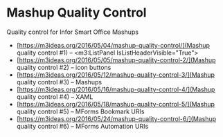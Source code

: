 # Mashup Quality Control
Quality control for Infor Smart Office Mashups

* [https://m3ideas.org/2016/05/04/mashup-quality-control/](Mashup quality control #1) – &lt;m3:ListPanel IsListHeaderVisible="True"&gt;
* [https://m3ideas.org/2016/05/05/mashup-quality-control-2/](Mashup quality control #2) – icon buttons
* [https://m3ideas.org/2016/05/12/mashup-quality-control-3/](Mashup quality control #3) – Mashups
* [https://m3ideas.org/2016/05/16/mashup-quality-control-4/](Mashup quality control #4) – XAML
* [https://m3ideas.org/2016/05/18/mashup-quality-control-5/](Mashup quality control #5) – MForms Bookmark URIs
* [https://m3ideas.org/2016/05/24/mashup-quality-control-6/](Mashup quality control #6) – MForms Automation URIs
